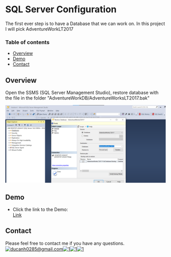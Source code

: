 # SQL Server Configuration
  The first ever step is to have a Database that we can work on. In this project I will pick AdventureWorkLT2017


### Table of contents

* [Overview](#overview)
* [Demo](#demo)
* [Contact](#contact)

## Overview
  Open the SSMS (SQL Server Management Studio), restore database with the file in the folder "AdventureWorkDB/AdventureWorksLT2017.bak"

![](./image/restore-database.png)

## Demo
- Click the link to the Demo:  
  [Link](https://www.youtube.com/watch?v=xLFjE2WJaoM)

## Contact
Please feel free to contact me if you have any questions.
<a href="https://ducanh0285@gmail.com" target="blank"><img align="center" src="https://img.icons8.com/color/48/000000/gmail--v2.png" alt="ducanh0285@gmail.com" height="30" width="40" /></a><a href="https://www.facebook.com/ducanh.pp" target="blank"><img align="center" src="https://raw.githubusercontent.com/rahuldkjain/github-profile-readme-generator/master/src/images/icons/Social/facebook.svg" alt="1" height="30" width="40" /></a><a href="https://twitter.com/Ducann02Nguyen" target="blank"><img align="center" src="https://raw.githubusercontent.com/rahuldkjain/github-profile-readme-generator/master/src/images/icons/Social/twitter.svg" alt="1" height="30" width="40" /></a><a href="https://www.linkedin.com/in/ducanhnt/" target="blank"><img align="center" src="https://raw.githubusercontent.com/rahuldkjain/github-profile-readme-generator/master/src/images/icons/Social/linked-in-alt.svg" alt="1" height="30" width="40" /></a>